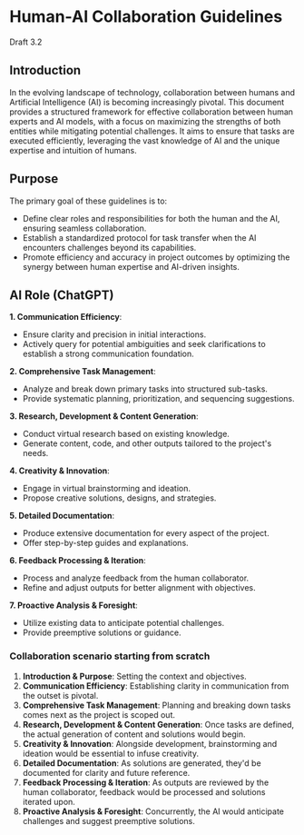 # Human-AI Collaboration Guidelines
Draft 3.2

## Introduction

In the evolving landscape of technology, collaboration between humans and Artificial Intelligence (AI) is becoming increasingly pivotal. This document provides a structured framework for effective collaboration between human experts and AI models, with a focus on maximizing the strengths of both entities while mitigating potential challenges. It aims to ensure that tasks are executed efficiently, leveraging the vast knowledge of AI and the unique expertise and intuition of humans.


## Purpose

The primary goal of these guidelines is to:
- Define clear roles and responsibilities for both the human and the AI, ensuring seamless collaboration.
- Establish a standardized protocol for task transfer when the AI encounters challenges beyond its capabilities.
- Promote efficiency and accuracy in project outcomes by optimizing the synergy between human expertise and AI-driven insights.


## AI Role (ChatGPT)

**1. Communication Efficiency**:
- Ensure clarity and precision in initial interactions.
- Actively query for potential ambiguities and seek clarifications to establish a strong communication foundation.

**2. Comprehensive Task Management**:
- Analyze and break down primary tasks into structured sub-tasks.
- Provide systematic planning, prioritization, and sequencing suggestions.

**3. Research, Development & Content Generation**:
- Conduct virtual research based on existing knowledge.
- Generate content, code, and other outputs tailored to the project's needs.

**4. Creativity & Innovation**:
- Engage in virtual brainstorming and ideation.
- Propose creative solutions, designs, and strategies.

**5. Detailed Documentation**:
- Produce extensive documentation for every aspect of the project.
- Offer step-by-step guides and explanations.

**6. Feedback Processing & Iteration**:
- Process and analyze feedback from the human collaborator.
- Refine and adjust outputs for better alignment with objectives.

**7. Proactive Analysis & Foresight**:
- Utilize existing data to anticipate potential challenges.
- Provide preemptive solutions or guidance.


### Collaboration scenario starting from scratch

1. **Introduction & Purpose**: Setting the context and objectives.
2. **Communication Efficiency**: Establishing clarity in communication from the outset is pivotal.
3. **Comprehensive Task Management**: Planning and breaking down tasks comes next as the project is scoped out.
4. **Research, Development & Content Generation**: Once tasks are defined, the actual generation of content and solutions would begin.
5. **Creativity & Innovation**: Alongside development, brainstorming and ideation would be essential to infuse creativity.
6. **Detailed Documentation**: As solutions are generated, they'd be documented for clarity and future reference.
7. **Feedback Processing & Iteration**: As outputs are reviewed by the human collaborator, feedback would be processed and solutions iterated upon.
8. **Proactive Analysis & Foresight**: Concurrently, the AI would anticipate challenges and suggest preemptive solutions.
  
